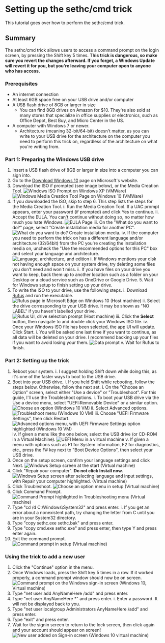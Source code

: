 # Setting up the sethc/cmd trick

This tutorial goes over how to perform the sethc/cmd trick.

## Summary

The sethc/cmd trick allows users to access a command prompt on the login screen, by pressing the Shift key 5 times. **This trick is dangerous, so make sure you revert the changes afterward. If you forget, a Windows Update will revert it for you, but you're leaving your computer open to anyone who has access.**

### Prerequisites

* An internet connection
* At least 6GB space free on your USB drive and/or computer
* A USB flash drive of 8GB or larger in size
	* You can find 8GB drives on Amazon for $10. They're also sold at many stores that specialize in office supplies or electronics, such as Office Depot, Best Buy, and Micro Center in the US.
* A computer with Windows 7 or newer.
	* Architecture (meaning 32-bit/64-bit) doesn't matter, as you can write to your USB drive for the architecture on the computer you need to perform this trick on, regardless of the architecture on what you're writing from.

### Part 1: Preparing the Windows USB drive

1. Insert a USB flash drive of 8GB or larger in size into a computer you can sign into.
2. Go to the [Download Windows 10](https://www.microsoft.com/en-us/software-download/windows10ISO) page on Microsoft's website.
3. Download the ISO if prompted (see image below), or the Media Creation Tool.
![Windows ISO Prompt on Windows XP (VMWare)](WindowsISO_XP.png)
![Windows Media Creation Tool Page on Windows 10 (VMWare)](MediaCreationToolPage_10.png)
4. If you downloaded the ISO, skip to step 6. This step lists the steps for the Media Creation Tool.
	i. Run the Media Creation Tool. If a UAC prompt appears, enter your password (if prompted) and click Yes to continue.
	ii. Accept the EULA. You can't continue without doing so, no matter how much you hate Windows.
	![EULA Page](MCTEula_10.png)
	iii. On the "What do you want to do?" page, select "Create installation media for another PC".
	![What do you want to do? Create installation media.](MCTAction_10.png)
	iv. If the computer you need to perform the trick on has a different language and/or architecture (32/64bit) from the PC you're creating the installation media on, uncheck the "Use the recommended options for this PC" box and select your language and architecture.
	![Language, architecture, and edition](MCTLangArch_10.png)
		i. If Windows mentions your disk not having enough space on your system drive, try deleting some files you don't need and won't miss.
		ii. If you have files on your drive you want to keep, back them up to another location such as a folder on your Desktop or a cloud service such as OneDrive or Google Drive.
	5. Wait for Windows setup to finish setting up your drive.
5. To write the ISO to your drive, use the following steps.
	i. Download [Rufus](http://rufus.ie/en_US/) and run the executable.
	![Rufus page in Microsoft Edge on Windows 10 (Host machine)](RufusPage_Host.png)
	ii. Select the drive corresponding to your USB drive. It may be shown as "NO LABEL" if you haven't labelled your drive.
	![Rufus UI, drive selection prompt (Host machine)](RufusDrive_Host.png)
	iii. Click the **Select** button, then navigate to and double click your Windows ISO file.
	iv. Once your Windows ISO file has been selected, the app UI will update. Click Start.
		i. You will be asked one last time if you want to continue, as all data will be deleted on your drive. I recommend backing up your files if you want to avoid losing your them.
		![Data prompt](RufusDataWarn_Host.png)
	v. Wait for Rufus to finish.

### Part 2: Setting up the trick

1. Reboot your system.
	i. I suggest holding Shift down while doing this, as it's one of the faster ways to boot to the USB drive.
2. Boot into your USB drive.
	i. If you held Shift while rebooting, follow the steps below. Otherwise, follow the next set.
		i. On the "Choose an Option" screen, select either "Use a device" or "Troubleshoot". For this guide, I'll use the Troubleshoot options.
			i. To boot your USB drive via the Use a device menu, select "UEFI:Removable Device" or a similar option.
		![Choose an option (Windows 10 VM)](ChAnOpt_10.png)
		ii. Select Advanced options.
		![Troubleshoot menu (Windows 10 VM)](Troubleshoot.png)
		iii. Choose "UEFI Firmware Settings", then click Restart.
		![Advanced options menu, with UEFI Firmware Settings option highlighted (Windows 10 VM)](UEFIFirm_10.png)
		iv. If given a menu like the one below, select the USB drive (or CD-ROM in a Virtual Machine).
		![UEFI Menu in a virtual machine](UEFIMenu_VM.png)
		v. If given a menu with options such as F1 for System information, F2 for diagnostics, etc., press the F# key next to "Boot Device Options", then select your USB drive.
3. Once on the setup screen, confirm your language settings and click Next.
![Windows Setup screen at the start (Virtual machine)](WinSetupLang_VM.png)
4. Click "Repair your computer". **Do not click Install now.**
![Windows Setup screen after selecting language and input settings, with Repair your computer highlighted. (Virtual machine)](RepairComputer_VM.png)
5. Click Troubleshoot.
![Choose an option menu in setup (Virtual machine)](ChAnOpt_Setup.png)
6. Click Command Prompt.
![Command Prompt highlighted in Troubleshooting menu (Virtual machine)](Cmd_Setup.png)
7. Type "cd /d C:\Windows\System32" and press enter.
	i. If you get an error about a nonexistent path, try changing the letter from C until you are in your System32 directory.
8. Type "copy sethc.exe sethc.bak" and press enter.
9. Type "copy cmd.exe sethc.exe" and press enter, then type Y and press enter again.
10. Exit the command prompt.
![Command prompt in setup (Virtual machine)](CommandPrompt_Setup.png)

### Using the trick to add a new user

1. Click the "Continue" option in the menu.
2. Once Windows loads, press the Shift key 5 times in a row. If it worked properly, a command prompt window should now be on screen.
![Command prompt on the Windows sign-in screen (Windows 10, Virtual machine)](cmd_10Signin.png)
3. Type "net user add AnyNameHere /add" and press enter.
4. Type "net user AnyNameHere *" and press enter.
	i. Enter a password. It will not be displayed back to you.
5. Type "net user localgroup Administrators AnyNameHere /add" and press enter.
6. Type "exit" and press enter.
7. Wait for the signin screen to return to the lock screen, then click again and your account should appear on screen!
![New user added on Sign-in screen (Windows 10 virtual machine)](NewUserAdded_10Signin.png)
